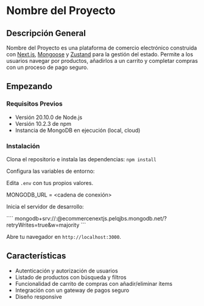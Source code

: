 # Nombre del Proyecto

## Descripción General

Nombre del Proyecto es una plataforma de comercio electrónico construida con [Next.js](https://nextjs.org/), [Mongoose](https://mongoosejs.com/) y [Zustand](https://github.com/pmndrs/zustand) para la gestión del estado. Permite a los usuarios navegar por productos, añadirlos a un carrito y completar compras con un proceso de pago seguro.

## Empezando

### Requisitos Previos

- Versión 20.10.0 de Node.js 
- Versión 10.2.3 de npm
- Instancia de MongoDB en ejecución (local, cloud)

### Instalación

Clona el repositorio e instala las dependencias:
````npm install````


Configura las variables de entorno:

Edita `.env` con tus propios valores.

MONGODB_URL = <cadena de conexión>

Inicia el servidor de desarrollo: 

```` mongodb+srv://<user>:<password>@ecommercenextjs.pelqjbs.mongodb.net/?retryWrites=true&w=majority ```



Abre tu navegador en `http://localhost:3000`.

## Características

- Autenticación y autorización de usuarios
- Listado de productos con búsqueda y filtros
- Funcionalidad de carrito de compras con añadir/eliminar ítems
- Integración con un gateway de pagos seguro
- Diseño responsive





